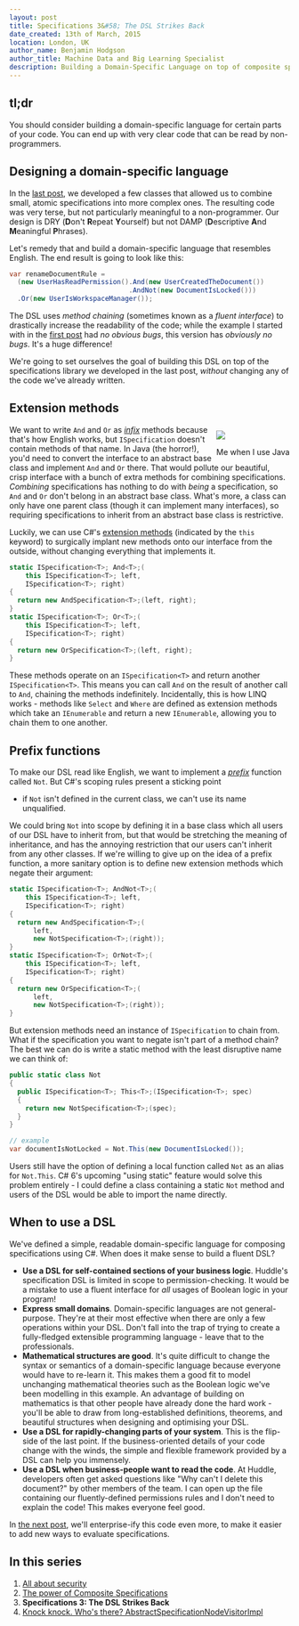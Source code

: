 ```yaml
---
layout: post
title: Specifications 3&#58; The DSL Strikes Back
date_created: 13th of March, 2015
location: London, UK
author_name: Benjamin Hodgson
author_title: Machine Data and Big Learning Specialist
description: Building a Domain-Specific Language on top of composite specifications
---
```



tl;dr
-----

You should consider building a domain-specific
language for certain parts of your code.
You can end up with very clear code that can be read
by non-programmers.


Designing a domain-specific language
------------------------------------

In the [last post](Composite-specifications.md),
we developed a few classes that allowed us to combine small,
atomic specifications into more complex ones.
The resulting code was very terse, but not particularly meaningful
to a non-programmer. Our design is DRY (**D**on't **R**epeat **Y**ourself)
but not DAMP (**D**escriptive **A**nd **M**eaningful **P**hrases).

Let's remedy that and build a domain-specific language that resembles English.
The end result is going to look like this:

```csharp
var renameDocumentRule =
  (new UserHasReadPermission().And(new UserCreatedTheDocument())
                              .AndNot(new DocumentIsLocked()))
  .Or(new UserIsWorkspaceManager());
```

The DSL uses _method chaining_ (sometimes known as a _fluent interface_)
to drastically increase the readability of the code;
while the example I started with in the [first post](All-about-security.md)
had _no obvious bugs_, this version has _obviously no bugs_. It's a huge difference!

We're going to set ourselves the goal of building this DSL
on top of the specifications library we developed in the last post,
_without_ changing any of the code we've already written.


Extension methods
-----------------
<div style="float: right; margin-left:5px; position: relative; top: 10px;">
  <img src="/img/2015-03-13-Specifications-dsl/scream.png"/>
  <p class="caption">Me when I use Java</p>
</div>

We want to write `And` and `Or` as [_infix_](http://en.wikipedia.org/wiki/Infix_notation)
methods because that's how English works, but `ISpecification`
doesn't contain methods of that name.
In Java (the horror!), you'd need to convert the interface
to an abstract base class and implement `And` and `Or` there.
That would pollute our beautiful, crisp interface with
a bunch of extra methods for combining specifications.
_Combining_ specifications has nothing to do with _being_ a specification,
so `And` and `Or` don't belong in an abstract base class.
What's more, a class can only have one parent class (though it can implement many interfaces),
so requiring specifications to inherit from an abstract base class is restrictive.

Luckily, we can use C#'s
[extension methods](https://msdn.microsoft.com/en-GB/library/bb383977.aspx)
(indicated by the `this` keyword) to surgically implant new methods
onto our interface from the outside, without changing everything that implements it.

```csharp
static ISpecification<T>; And<T>;(
    this ISpecification<T>; left,
    ISpecification<T>; right)
{
  return new AndSpecification<T>;(left, right);
}
static ISpecification<T>; Or<T>;(
    this ISpecification<T>; left,
    ISpecification<T>; right)
{
  return new OrSpecification<T>;(left, right);
}
```

These methods operate on an `ISpecification<T>`
and return another `ISpecification<T>`.
This means you can call `And` on the result of another call to `And`,
chaining the methods indefinitely.
Incidentally, this is how LINQ works - methods like `Select`
and `Where` are defined as extension methods which take an `IEnumerable`
and return a new `IEnumerable`, allowing you to chain them to one another.


Prefix functions
----------------

To make our DSL read like English, we want to implement a [_prefix_](http://en.wikipedia.org/wiki/Polish_notation)
function called `Not`. But C#'s scoping rules present a sticking point
- if `Not` isn't defined in the current class, we can't use its name unqualified.

We could bring `Not` into scope by defining it in a base class which
all users of our DSL have to inherit from, but that would be
stretching the meaning of inheritance, and has the annoying restriction
that our users can't inherit from any other classes.
If we're willing to give up on the idea of a prefix function,
a more sanitary option is to define new extension methods which
negate their argument:

```csharp
static ISpecification<T>; AndNot<T>;(
    this ISpecification<T>; left,
    ISpecification<T>; right)
{
  return new AndSpecification<T>;(
      left,
      new NotSpecification<T>;(right));
}
static ISpecification<T>; OrNot<T>;(
    this ISpecification<T>; left,
    ISpecification<T>; right)
{
  return new OrSpecification<T>;(
      left,
      new NotSpecification<T>;(right));
}
```

But extension methods need an instance of `ISpecification` to chain from.
What if the specification you want to negate isn't part of a method chain?
The best we can do is write a static method with the
least disruptive name we can think of:

```csharp
public static class Not
{
  public ISpecification<T>; This<T>;(ISpecification<T>; spec)
  {
    return new NotSpecification<T>;(spec);
  }
}

// example
var documentIsNotLocked = Not.This(new DocumentIsLocked());
```

Users still have the option of defining a local function called `Not`
as an alias for `Not.This`. C# 6's upcoming "using static"
feature would solve this problem entirely - I could define a class
containing a static `Not` method and users of the DSL would be able to
import the name directly.


When to use a DSL
-----------------

We've defined a simple, readable domain-specific language for composing
specifications using C#. When does it make sense to build a fluent DSL?

* **Use a DSL for self-contained sections of your business logic**.
    Huddle's specification DSL is limited in scope to
    permission-checking. It would be a mistake to use a fluent
    interface for _all_ usages of Boolean logic in your program!
* **Express small domains**.
    Domain-specific languages are not general-purpose.
    They're at their most effective when there are only a few
    operations within your DSL. Don't fall into the trap of trying to
    create a fully-fledged extensible programming language -
    leave that to the professionals.
* **Mathematical structures are good**.
    It's quite difficult to change the syntax or semantics of
    a domain-specific language because everyone would have to re-learn it.
    This makes them a good fit to model unchanging mathematical
    theories such as the Boolean logic we've been modelling in this example.
    An advantage of building on mathematics is that other people
    have already done the hard work - you'll be able to draw from
    long-established definitions, theorems, and beautiful structures when
    designing and optimising your DSL.
* **Use a DSL for rapidly-changing parts of your system**.
    This is the flip-side of the last point. If the business-oriented details
    of your code change with the winds, the simple and flexible framework
    provided by a DSL can help you immensely.
* **Use a DSL when business-people want to read the code**.
    At Huddle, developers often get asked questions like
    "Why can't I delete this document?" by other members
    of the team. I can open up the file containing our fluently-defined
    permissions rules and I don't need to explain the code!
    This makes everyone feel good.

In [the next post](Specification-visitor.md),
we'll enterprise-ify this code even more, to make it easier to add new
ways to evaluate specifications.

In this series
--------------

1. [All about security](All-about-security.md)
2. [The power of Composite Specifications](Composite-specifications.md)
3. **Specifications 3: The DSL Strikes Back**
4. [Knock knock. Who's there? AbstractSpecificationNodeVisitorImpl](Specification-visitor.md)
